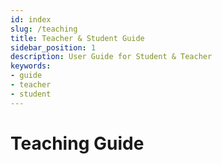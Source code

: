 ```yaml
---
id: index
slug: /teaching
title: Teacher & Student Guide
sidebar_position: 1
description: User Guide for Student & Teacher
keywords:
- guide
- teacher
- student
---
```


# Teaching Guide
